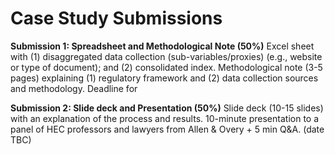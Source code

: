 # Case Study Submissions 

**Submission 1: Spreadsheet and Methodological Note (50%)**
Excel sheet with (1) disaggregated data collection (sub-variables/proxies) (e.g., website or type of document); and (2) consolidated index.
Methodological note (3-5 pages) explaining (1) regulatory framework and (2) data collection sources and methodology. 
Deadline for 

**Submission 2: Slide deck and Presentation (50%)**
Slide deck (10-15 slides) with an explanation of the process and results.
10-minute presentation to a panel of HEC professors and lawyers from Allen & Overy + 5 min Q&A. (date TBC) 
